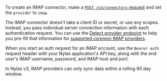To create an IMAP connector,  make a [`POST /v3/connectors` request](https://developer.nylas.com/docs/api/v3/admin/#post-/v3/connectors) and set the `provider` to `imap`.

The IMAP connector doesn't take a client ID or secret, or use any scopes. Instead, you pass individual server connection information with each authentication request. You can use the [Detect provider endpoint](https://developer.nylas.com/docs/api/v3/admin/#post-/v3/providers/detect) to help you pre-fill that information for [supported common IMAP providers](https://developer.nylas.com/docs/dev-guide/provider-guides/supported-providers/#supported-imap-providers).

When you start an auth request for an IMAP account, use the `Bearer auth` request header with your Nylas application's API key, along with the end user's IMAP username, password, and IMAP host and port.

In Nylas v3, IMAP providers can only sync data within a rolling 90 day window.
